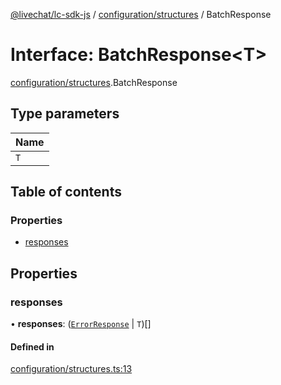 [@livechat/lc-sdk-js](../README.md) / [configuration/structures](../modules/configuration_structures.md) / BatchResponse

# Interface: BatchResponse<T\>

[configuration/structures](../modules/configuration_structures.md).BatchResponse

## Type parameters

| Name |
| :------ |
| `T` |

## Table of contents

### Properties

- [responses](configuration_structures.BatchResponse.md#responses)

## Properties

### responses

• **responses**: ([`ErrorResponse`](configuration_structures.ErrorResponse.md) \| `T`)[]

#### Defined in

[configuration/structures.ts:13](https://github.com/livechat/lc-sdk-js/blob/4da1eb6/src/configuration/structures.ts#L13)
